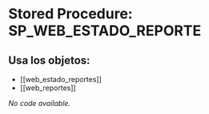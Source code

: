 # Stored Procedure: SP_WEB_ESTADO_REPORTE

## Usa los objetos:
- [[web_estado_reportes]]
- [[web_reportes]]

*No code available.*
